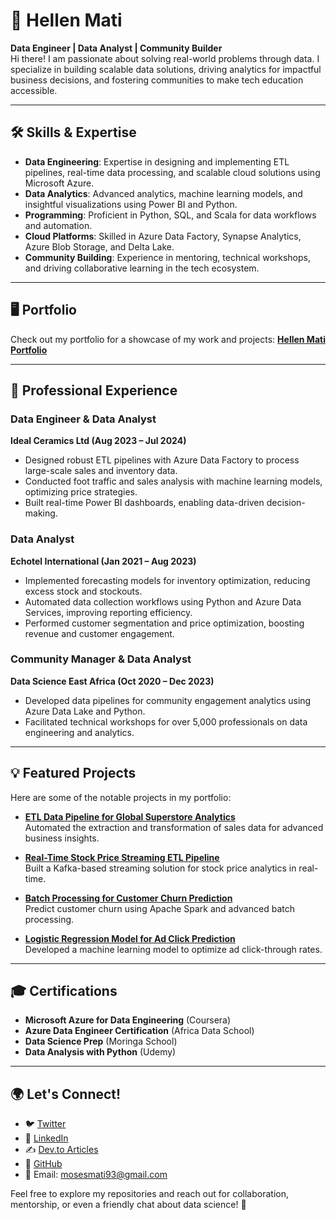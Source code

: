 
# 🌟 Hellen Mati 

**Data Engineer | Data Analyst | Community Builder**  
Hi there! I am passionate about solving real-world problems through data. I specialize in building scalable data solutions, driving analytics for impactful business decisions, and fostering communities to make tech education accessible.  

---

## 🛠️ Skills & Expertise
- **Data Engineering**: Expertise in designing and implementing ETL pipelines, real-time data processing, and scalable cloud solutions using Microsoft Azure.  
- **Data Analytics**: Advanced analytics, machine learning models, and insightful visualizations using Power BI and Python.  
- **Programming**: Proficient in Python, SQL, and Scala for data workflows and automation.  
- **Cloud Platforms**: Skilled in Azure Data Factory, Synapse Analytics, Azure Blob Storage, and Delta Lake.  
- **Community Building**: Experience in mentoring, technical workshops, and driving collaborative learning in the tech ecosystem.

---

## 🖥️ Portfolio  
Check out my portfolio for a showcase of my work and projects: [**Hellen Mati Portfolio**](https://www.datascienceportfol.io/MissMati)  

---

## 🌟 Professional Experience
### **Data Engineer & Data Analyst**  
**Ideal Ceramics Ltd (Aug 2023 – Jul 2024)**  
- Designed robust ETL pipelines with Azure Data Factory to process large-scale sales and inventory data.  
- Conducted foot traffic and sales analysis with machine learning models, optimizing price strategies.  
- Built real-time Power BI dashboards, enabling data-driven decision-making.  

### **Data Analyst**  
**Echotel International (Jan 2021 – Aug 2023)**  
- Implemented forecasting models for inventory optimization, reducing excess stock and stockouts.  
- Automated data collection workflows using Python and Azure Data Services, improving reporting efficiency.  
- Performed customer segmentation and price optimization, boosting revenue and customer engagement.  

### **Community Manager & Data Analyst**  
**Data Science East Africa (Oct 2020 – Dec 2023)**  
- Developed data pipelines for community engagement analytics using Azure Data Lake and Python.  
- Facilitated technical workshops for over 5,000 professionals on data engineering and analytics.

---

## 💡 Featured Projects
Here are some of the notable projects in my portfolio:

- **[ETL Data Pipeline for Global Superstore Analytics](https://github.com/Hmati/ETL-Data-Pipeline-for-Global-Superstore-Analytics)**  
  Automated the extraction and transformation of sales data for advanced business insights.

- **[Real-Time Stock Price Streaming ETL Pipeline](https://github.com/Hmati/Real-Time-Stock-Price-Streaming-ETL-Pipeline)**  
  Built a Kafka-based streaming solution for stock price analytics in real-time.  

- **[Batch Processing for Customer Churn Prediction](https://github.com/Hmati/Batch-Processing-Project-Customer-Churn-Prediction-Pipeline)**  
  Predict customer churn using Apache Spark and advanced batch processing.

- **[Logistic Regression Model for Ad Click Prediction](https://github.com/Hmati/Logistic-Regression-Project-Predict-Ad-click-)**  
  Developed a machine learning model to optimize ad click-through rates.

---

## 🎓 Certifications
- **Microsoft Azure for Data Engineering** (Coursera)  
- **Azure Data Engineer Certification** (Africa Data School)  
- **Data Science Prep** (Moringa School)  
- **Data Analysis with Python** (Udemy)  

---

## 🌍 Let's Connect!
- 🐦 [Twitter](https://twitter.com/Hmati)  
- 💼 [LinkedIn](https://www.linkedin.com/in/hellen-mati/)  
- ✍️ [Dev.to Articles](https://dev.to/missmati)  
- 📂 [GitHub](https://github.com/Hmati)  
- 📧 Email: [mosesmati93@gmail.com](mailto:mosesmati93@gmail.com)  

Feel free to explore my repositories and reach out for collaboration, mentorship, or even a friendly chat about data science! 🚀
```
